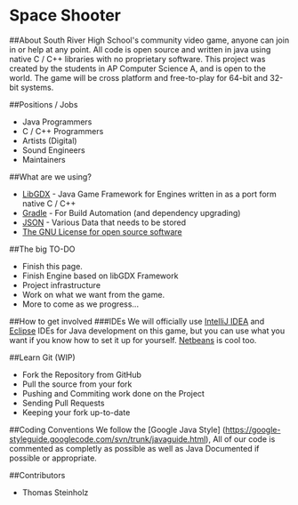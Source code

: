 # Space Shooter

##About
South River High School's community video game, anyone can join in or help at any point. All code is open source and written in java using native C / C++ libraries with no proprietary software. This project was created by the students in AP Computer Science A, and is open to the world. The game will be cross platform and free-to-play for 64-bit and 32-bit systems.

##Positions / Jobs
* Java Programmers
* C / C++ Programmers
* Artists (Digital)
* Sound Engineers
* Maintainers

##What are we using?
* [LibGDX](http://libgdx.badlogicgames.com/) - Java Game Framework for Engines written in as a port form native C / C++
* [Gradle](https://gradle.org/) - For Build Automation (and dependency upgrading)
* [JSON](http://json.org/) - Various Data that needs to be stored
* [The GNU License for open source software](https://www.gnu.org/)

##The big TO-DO
* Finish this page.
* Finish Engine based on libGDX Framework
* Project infrastructure
* Work on what we want from the game.
* More to come as we progress...

##How to get involved
###IDEs
We will officially use [IntelliJ IDEA](https://www.jetbrains.com/idea/) and [Eclipse](https://eclipse.org/) IDEs for Java development on this game, but you can use what you want if you know how to set it up for yourself. [Netbeans](https://netbeans.org/) is cool too.

##Learn Git (WIP)
* Fork the Repository from GitHub
* Pull the source from your fork
* Pushing and Commiting work done on the Project
* Sending Pull Requests
* Keeping your fork up-to-date

##Coding Conventions
We follow the [Google Java Style] (https://google-styleguide.googlecode.com/svn/trunk/javaguide.html), All of our code is commented as completly as possible as well as Java Documented if possible or appropriate.

##Contributors
* Thomas Steinholz
